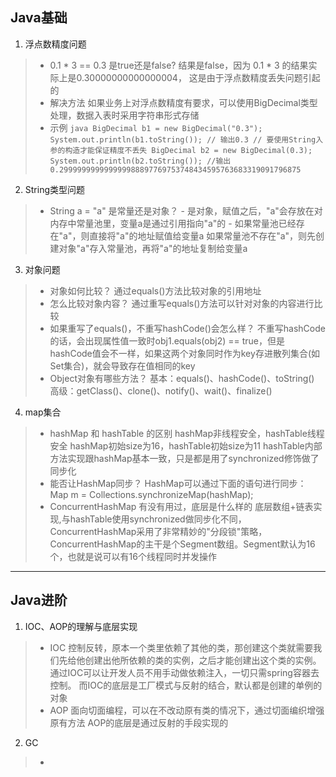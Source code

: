 ﻿## Java基础 ##

 1. 浮点数精度问题
> - 0.1 * 3 == 0.3 是true还是false?
    结果是false，因为 0.1 * 3 的结果实际上是0.30000000000000004， 这是由于浮点数精度丢失问题引起的
> - 解决方法
    如果业务上对浮点数精度有要求，可以使用BigDecimal类型处理，数据入表时采用字符串形式存储
> - 示例
    ```java
    BigDecimal b1 = new BigDecimal("0.3"); 
    System.out.println(b1.toString()); // 输出0.3
    // 要使用String入参的构造才能保证精度不丢失
    BigDecimal b2 = new BigDecimal(0.3);
    System.out.println(b2.toString());
    //输出0.299999999999999988897769753748434595763683319091796875
    ```

 2. String类型问题
> - String a = "a" 是常量还是对象？
    - 是对象，赋值之后，"a"会存放在对内存中常量池里，变量a是通过引用指向"a"的
    - 如果常量池已经存在"a"，则直接将"a"的地址赋值给变量a
      如果常量池不存在"a"，则先创建对象"a"存入常量池，再将"a"的地址复制给变量a

 3. 对象问题
> - 对象如何比较？
    通过equals()方法比较对象的引用地址
> - 怎么比较对象内容？
    通过重写equals()方法可以针对对象的内容进行比较
> - 如果重写了equals()，不重写hashCode()会怎么样？
    不重写hashCode的话，会出现属性值一致时obj1.equals(obj2) == true，但是hashCode值会不一样，如果这两个对象同时作为key存进散列集合(如Set集合)，就会导致存在值相同的key
> - Object对象有哪些方法？
    基本：equals()、hashCode()、toString()
    高级：getClass()、clone()、notify()、wait()、finalize()

 4. map集合
> - hashMap 和 hashTable 的区别
    hashMap非线程安全，hashTable线程安全
    hashMap初始size为16，hashTable初始size为11
    hashTable内部方法实现跟hashMap基本一致，只是都是用了synchronized修饰做了同步化
> - 能否让HashMap同步？
    HashMap可以通过下面的语句进行同步：
    Map m = Collections.synchronizeMap(hashMap);
> - ConcurrentHashMap 有没有用过，底层是什么样的
    底层数组+链表实现,与hashTable使用synchronized做同步化不同，ConcurrentHashMap采用了非常精妙的"分段锁"策略，ConcurrentHashMap的主干是个Segment数组。Segment默认为16个，也就是说可以有16个线程同时并发操作

----------
## Java进阶 ##

 1. IOC、AOP的理解与底层实现
> - IOC
    控制反转，原本一个类里依赖了其他的类，那创建这个类就需要我们先给他创建出他所依赖的类的实例，之后才能创建出这个类的实例。通过IOC可以让开发人员不用手动做依赖注入，一切只需spring容器去控制。
    而IOC的底层是工厂模式与反射的结合，默认都是创建的单例的对象
> - AOP
    面向切面编程，可以在不改动原有类的情况下，通过切面编织增强原有方法
    AOP的底层是通过反射的手段实现的

 2. GC
> - 